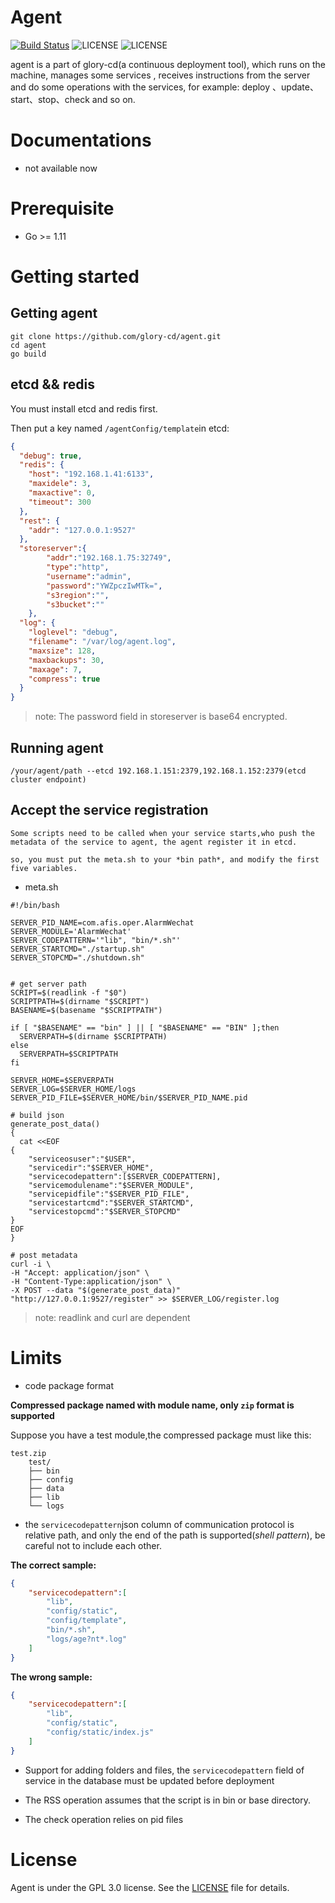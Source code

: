# Agent

[![Build Status](https://travis-ci.com/glory-cd/agent.svg?branch=master)](https://travis-ci.com/glory-cd/agent)
![LICENSE](https://img.shields.io/badge/license-GPLv3-blue.svg)
![LICENSE](https://img.shields.io/badge/license-Anti%20996-blue.svg?style=flat-square)

agent is a part of glory-cd(a continuous deployment tool), which runs on the machine, manages some services , receives instructions from the server and do some operations with the services, for example: deploy 、update、start、stop、check and so on.

# Documentations

- not available now

# Prerequisite

- Go >= 1.11

# Getting started

## Getting agent

```shell
git clone https://github.com/glory-cd/agent.git
cd agent
go build
```

## etcd && redis

You must install etcd and redis first.

Then put  a key named `/agentConfig/template`in etcd:

```json
{
  "debug": true,
  "redis": {
    "host": "192.168.1.41:6133",
    "maxidele": 3,
    "maxactive": 0,
    "timeout": 300
  },
  "rest": {
    "addr": "127.0.0.1:9527"
  },
  "storeserver":{
        "addr":"192.168.1.75:32749",
        "type":"http",
        "username":"admin",
        "password":"YWZpczIwMTk=",
        "s3region":"",
        "s3bucket":""
    },
  "log": {
    "loglevel": "debug",
    "filename": "/var/log/agent.log",
    "maxsize": 128,
    "maxbackups": 30,
    "maxage": 7,
    "compress": true
  }
}

```
> note: The password field in storeserver is base64 encrypted.

## Running agent

```shell
/your/agent/path --etcd 192.168.1.151:2379,192.168.1.152:2379(etcd cluster endpoint)
```

## Accept the service registration

`Some scripts need to be called when your service starts,who push the metadata of the service to agent, the agent register it in etcd.`

`so, you must put the meta.sh to your *bin path*, and modify the first five variables.`


- meta.sh

```shell
#!/bin/bash

SERVER_PID_NAME=com.afis.oper.AlarmWechat
SERVER_MODULE='AlarmWechat'
SERVER_CODEPATTERN='"lib", "bin/*.sh"'
SERVER_STARTCMD="./startup.sh"
SERVER_STOPCMD="./shutdown.sh"


# get server path
SCRIPT=$(readlink -f "$0")
SCRIPTPATH=$(dirname "$SCRIPT")
BASENAME=$(basename "$SCRIPTPATH")

if [ "$BASENAME" == "bin" ] || [ "$BASENAME" == "BIN" ];then
  SERVERPATH=$(dirname $SCRIPTPATH)
else
  SERVERPATH=$SCRIPTPATH
fi

SERVER_HOME=$SERVERPATH
SERVER_LOG=$SERVER_HOME/logs
SERVER_PID_FILE=$SERVER_HOME/bin/$SERVER_PID_NAME.pid

# build json
generate_post_data()
{
  cat <<EOF
{
    "serviceosuser":"$USER",
    "servicedir":"$SERVER_HOME",
    "servicecodepattern":[$SERVER_CODEPATTERN],
    "servicemodulename":"$SERVER_MODULE",
    "servicepidfile":"$SERVER_PID_FILE",
    "servicestartcmd":"$SERVER_STARTCMD",
    "servicestopcmd":"$SERVER_STOPCMD"
}
EOF
}

# post metadata
curl -i \
-H "Accept: application/json" \
-H "Content-Type:application/json" \
-X POST --data "$(generate_post_data)" "http://127.0.0.1:9527/register" >> $SERVER_LOG/register.log
```

> note: readlink and curl are dependent

# Limits

- code package format

**Compressed package named with module name, only `zip` format is supported**

Suppose you have a test module,the compressed package must like this:

```shell
test.zip
    test/
    ├── bin
    ├── config
    ├── data
    ├── lib
    └── logs
```

- the `servicecodepattern`json column of communication protocol is relative path, and only the end of the path is supported(*shell pattern*), be careful not to include each other.

**The correct sample:**

```json
{
    "servicecodepattern":[
        "lib",
        "config/static",
        "config/template",
        "bin/*.sh",
        "logs/age?nt*.log"
    ]
}
```

**The wrong sample:**

```json
{
    "servicecodepattern":[
        "lib",
        "config/static",
        "config/static/index.js"
    ]
}
```

- Support for adding folders and files, the `servicecodepattern` field of service in the database must be updated before deployment

- The RSS operation assumes that the script is in bin or base directory.

- The check operation relies on pid files

# License

Agent is under the GPL 3.0 license. See the [LICENSE](LICENSE) file for details.